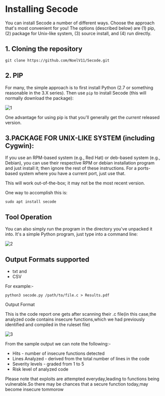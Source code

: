 # Installing Secode

You can install Secode a number of different ways.
Choose the approach that's most convenient for you!
The options (described below) are (1) pip, (2) package for Unix-like system, (3) source install, and (4) run directly.

## 1. Cloning the repository

~~~~
git clone https://github.com/NoelV11/Secode.git
~~~~

## 2. PIP

For many, the simple approach is to first install Python
(2.7 or something reasonable in the 3.X series).
Then use `pip` to install Secode
(this will normally download the package):

![1](https://user-images.githubusercontent.com/77625109/147364745-2a377835-3625-4691-91b9-64f2737e0584.png)

One advantage for using pip is that you'll generally get the
*current* released version.

## 3.PACKAGE FOR UNIX-LIKE SYSTEM (including Cygwin):

If you use an RPM-based system (e.g., Red Hat) or deb-based system
(e.g., Debian), you can use their respective RPM or debian installation
program and just install it; then ignore the rest of these instructions.
For a ports-based system where you have a current port, just use that.

This will work out-of-the-box; it may not be the most recent version.

One way to accomplish this is:

~~~~
sudo apt install secode
~~~~

## Tool Operation

You can also simply run the program in the directory you've unpacked it
into.   It's a simple Python program, just type into a command line:

![2](https://user-images.githubusercontent.com/77625109/147364977-ea883dfd-81af-45ff-949b-5fa0f5a221c3.png)

## Output Formats supported

- txt and
- CSV

For example:-

~~~~
python3 secode.py /path/to/file.c > Results.pdf
~~~~

Output Format

This is the code report one gets after scanning their .c file(in this case,the analyzed code contains insecure functions,which we had previously identified and compiled in the ruleset file)

![3](https://user-images.githubusercontent.com/77625109/147365491-f5684c4f-690a-419f-8033-d90bc060bd2e.png)

From the sample output we can note the following:-

- Hits - number of insecure functions detected
- Lines Analyzed - derived from the total number of lines in the code
- Severity levels - graded from 1 to 5
- Risk level of analyzed code

Please note that exploits are attempted everyday,leading to functions being vulnerable.So there may be chances that a secure function today,may become insecure tommorow
